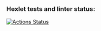 ### Hexlet tests and linter status:
[![Actions Status](https://github.com/Lunycat/java-project-72/actions/workflows/hexlet-check.yml/badge.svg)](https://github.com/Lunycat/java-project-72/actions)